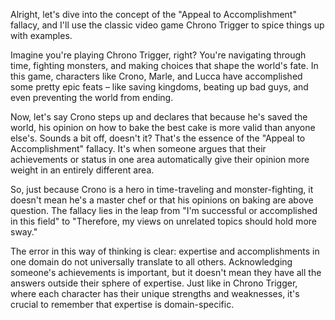 Alright, let's dive into the concept of the "Appeal to Accomplishment" fallacy, and I'll use the classic video game Chrono Trigger to spice things up with examples.

Imagine you're playing Chrono Trigger, right? You're navigating through time, fighting monsters, and making choices that shape the world's fate. In this game, characters like Crono, Marle, and Lucca have accomplished some pretty epic feats – like saving kingdoms, beating up bad guys, and even preventing the world from ending.

Now, let's say Crono steps up and declares that because he's saved the world, his opinion on how to bake the best cake is more valid than anyone else's. Sounds a bit off, doesn't it? That's the essence of the "Appeal to Accomplishment" fallacy. It's when someone argues that their achievements or status in one area automatically give their opinion more weight in an entirely different area.

So, just because Crono is a hero in time-traveling and monster-fighting, it doesn't mean he's a master chef or that his opinions on baking are above question. The fallacy lies in the leap from "I'm successful or accomplished in this field" to "Therefore, my views on unrelated topics should hold more sway."

The error in this way of thinking is clear: expertise and accomplishments in one domain do not universally translate to all others. Acknowledging someone's achievements is important, but it doesn't mean they have all the answers outside their sphere of expertise. Just like in Chrono Trigger, where each character has their unique strengths and weaknesses, it's crucial to remember that expertise is domain-specific.